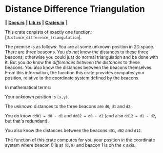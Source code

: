 # Distance Difference Triangulation

‖ [__Docs.rs__](https://docs.rs/pronto-graphics/latest/ddtri/) ‖ [__Lib.rs__](https://lib.rs/crates/ddtri) ‖ [__Crates.io__](https://crates.io/crates/ddtri/) ‖


This crate consists of exactly one function: [`distance_difference_triangulation`].

The premise is as follows: You are at some unknown position in 2D space. There
are three beacons. You _do not_ know the distances to these three beacons,
otherwise you could just do normal triangulation and be done with it. But you
_do_ know the _differences between the distances_ to these beacons. You also
know the distances between the beacons themselves. From this information, the
function this crate provides computes your position, relative to the coordinate
system defined by the beacons.

In mathematical terms:

Your _unknown_ position is `(x,y)`.

The _unknown_ distances to the three beacons are `d0`, `d1` and `d2`.

You do know `dd01 = d0 - d1` and `dd02 = d0 - d2` (and also `dd12 = d1 - d2`, but that's redundant).

You also know the distances between the beacons `d01`, `d02` and `d12`.

The function of this crate computes for you your position _in_ the coordinate
system where beacon 0 is at `(0,0)` and beacon 1 is on the x axis.